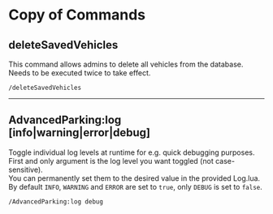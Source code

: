 # Copy of Commands

## deleteSavedVehicles

This command allows admins to delete all vehicles from the database.\
Needs to be executed twice to take effect.

```
/deleteSavedVehicles
```

***

## AdvancedParking:log \[info|warning|error|debug]

Toggle individual log levels at runtime for e.g. quick debugging purposes. First and only argument is the log level you want toggled (not case-sensitive).\
You can permanently set them to the desired value in the provided Log.lua. By default `INFO`, `WARNING` and `ERROR` are set to `true`, only `DEBUG` is set to `false`.

```
/AdvancedParking:log debug
```
